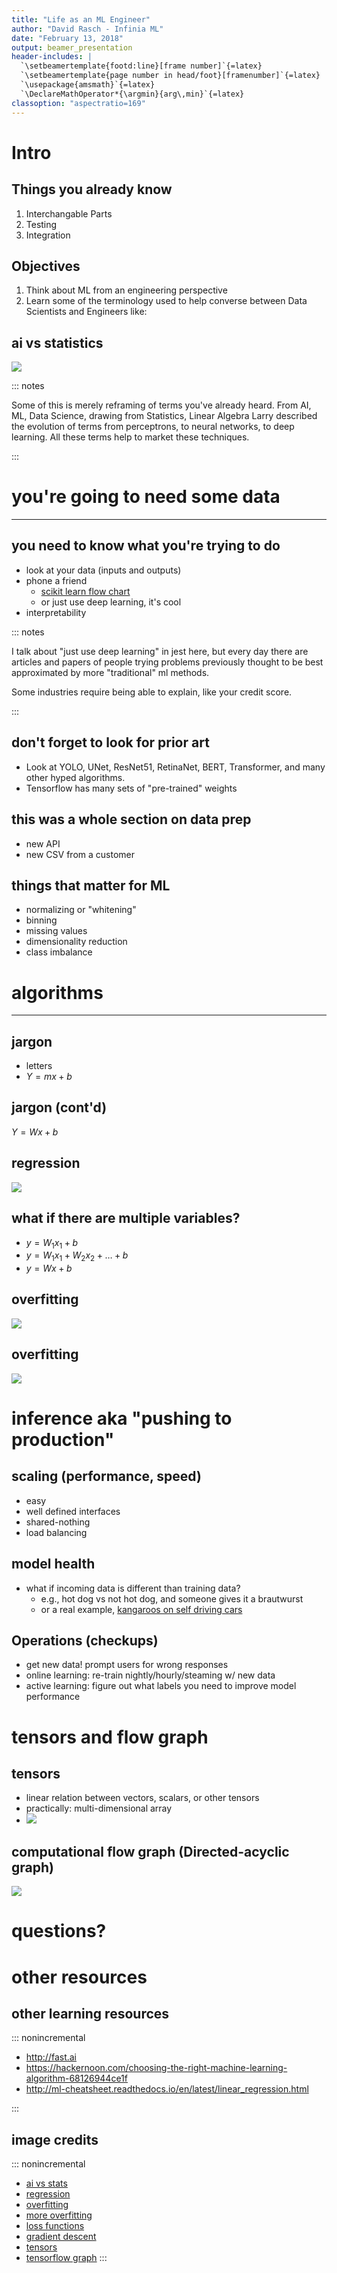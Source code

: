 ```yaml
---
title: "Life as an ML Engineer"
author: "David Rasch - Infinia ML"
date: "February 13, 2018"
output: beamer_presentation
header-includes: |
  `\setbeamertemplate{footd:line}[frame number]`{=latex}
  `\setbeamertemplate{page number in head/foot}[framenumber]`{=latex}
  `\usepackage{amsmath}`{=latex}
  `\DeclareMathOperator*{\argmin}{arg\,min}`{=latex}
classoption: "aspectratio=169"
---
```



# Intro

## Things you already know

1. Interchangable Parts
1. Testing
1. Integration

## Objectives

1. Think about ML from an engineering perspective
1. Learn some of the terminology used to help converse between Data Scientists and Engineers like:


## ai vs statistics
![](img/terms.jpg)


::: notes

Some of this is merely reframing of terms you've already heard. From AI, ML, Data Science, drawing from Statistics, Linear Algebra
Larry described the evolution of terms from perceptrons, to neural networks, to deep learning. All these terms help to market these techniques.

:::


# you're going to need some data

---

## you need to know what you're trying to do

- look at your data (inputs and outputs)
- phone a friend
    - [scikit learn flow chart](http://scikit-learn.org/stable/tutorial/machine_learning_map/index.html)
    - or just use deep learning, it's cool
- interpretability


::: notes

I talk about "just use deep learning" in jest here, but every day there are
articles and papers of people trying problems previously thought to be best
approximated by more "traditional" ml methods.

Some industries require being able to explain, like your credit score.

:::

## don't forget to look for prior art
- Look at YOLO, UNet, ResNet51, RetinaNet, BERT, Transformer, and many other hyped algorithms.
- Tensorflow has many sets of "pre-trained" weights 


## this was a whole section on data prep
- new API
- new CSV from a customer

## things that matter for ML
- normalizing or "whitening"
- binning
- missing values
- dimensionality reduction
- class imbalance

# algorithms

---

## jargon

- letters
- $Y = mx + b$

## jargon (cont'd)

$Y = Wx + b$


## regression
![](img/linear_regression.png)


## what if there are multiple variables?

- $y = W_1 x_1 + b$
- $y = W_1 x_1 + W_2 x_2 + \ldots + b$
- $y = Wx + b$


## overfitting
![](img/overfit_medium.png)



## overfitting
![](img/300px-Overfitting_svg.svg.png)



# inference aka "pushing to production"

## scaling (performance, speed)
- easy
- well defined interfaces
- shared-nothing
- load balancing

## model health
- what if incoming data is different than training data?
    - e.g., hot dog vs not hot dog, and someone gives it a brautwurst
    - or a real example, [kangaroos on self driving cars](https://www.theguardian.com/technology/2017/jul/01/volvo-admits-its-self-driving-cars-are-confused-by-kangaroos)

## Operations (checkups)
- get new data! prompt users for wrong responses
- online learning: re-train nightly/hourly/steaming w/ new data
- active learning: figure out what labels you need to improve model performance


# tensors and flow graph

## tensors

- linear relation between vectors, scalars, or other tensors
- practically: multi-dimensional array
- ![](img/300px-Components_stress_tensor.svg.png)



## computational flow graph (Directed-acyclic graph)
![](img/tensorflow-intro-2017-7-638.jpg)

# questions?

# other resources

## other learning resources
::: nonincremental

- http://fast.ai
- https://hackernoon.com/choosing-the-right-machine-learning-algorithm-68126944ce1f
- http://ml-cheatsheet.readthedocs.io/en/latest/linear_regression.html

:::

## image credits

::: nonincremental
- [ai vs stats](https://twitter.com/phr999/status/1010146093600997376)
- [regression](https://en.wikipedia.org/wiki/Regression_analysis)
- [overfitting](https://medium.com/greyatom/what-is-underfitting-and-overfitting-in-machine-learning-and-how-to-deal-with-it-6803a989c76)
- [more overfitting](https://en.wikipedia.org/wiki/Overfitting)
- [loss functions](https://blog.algorithmia.com/introduction-to-loss-functions/)
- [gradient descent](https://www.experfy.com/blog/gradient-descent-algorithm-and-its-variants)
- [tensors](https://en.wikipedia.org/wiki/Tensor)
- [tensorflow graph](https://www.slideshare.net/alessiotonioni/tensorflow-intro-2017)
:::
